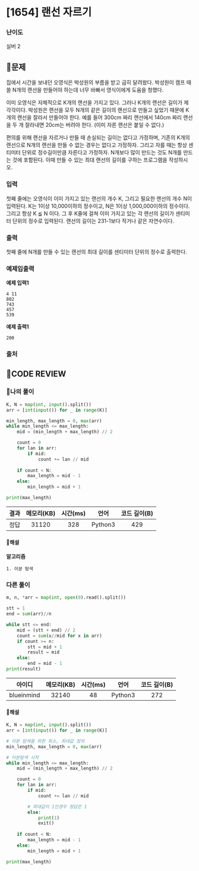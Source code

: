 # [1654] 랜선 자르기

### **난이도**
실버 2
## **📝문제**
집에서 시간을 보내던 오영식은 박성원의 부름을 받고 급히 달려왔다. 박성원이 캠프 때 쓸 N개의 랜선을 만들어야 하는데 너무 바빠서 영식이에게 도움을 청했다.

이미 오영식은 자체적으로 K개의 랜선을 가지고 있다. 그러나 K개의 랜선은 길이가 제각각이다. 박성원은 랜선을 모두 N개의 같은 길이의 랜선으로 만들고 싶었기 때문에 K개의 랜선을 잘라서 만들어야 한다. 예를 들어 300cm 짜리 랜선에서 140cm 짜리 랜선을 두 개 잘라내면 20cm는 버려야 한다. (이미 자른 랜선은 붙일 수 없다.)

편의를 위해 랜선을 자르거나 만들 때 손실되는 길이는 없다고 가정하며, 기존의 K개의 랜선으로 N개의 랜선을 만들 수 없는 경우는 없다고 가정하자. 그리고 자를 때는 항상 센티미터 단위로 정수길이만큼 자른다고 가정하자. N개보다 많이 만드는 것도 N개를 만드는 것에 포함된다. 이때 만들 수 있는 최대 랜선의 길이를 구하는 프로그램을 작성하시오.
### **입력**
첫째 줄에는 오영식이 이미 가지고 있는 랜선의 개수 K, 그리고 필요한 랜선의 개수 N이 입력된다. K는 1이상 10,000이하의 정수이고, N은 1이상 1,000,000이하의 정수이다. 그리고 항상 K ≦ N 이다. 그 후 K줄에 걸쳐 이미 가지고 있는 각 랜선의 길이가 센티미터 단위의 정수로 입력된다. 랜선의 길이는 231-1보다 작거나 같은 자연수이다.
### **출력**
첫째 줄에 N개를 만들 수 있는 랜선의 최대 길이를 센티미터 단위의 정수로 출력한다.
### **예제입출력**

**예제 입력1**

```
4 11
802
743
457
539
```

**예제 출력1**

```
200
```
### **출처**

## **🧐CODE REVIEW**

### **🧾나의 풀이**

```python
K, N = map(int, input().split())
arr = [int(input()) for _ in range(K)]

min_length, max_length = 0, max(arr)
while min_length <= max_length:
    mid = (min_length + max_length) // 2

    count = 0
    for lan in arr:
        if mid:
            count += lan // mid
    
    if count < N:
        max_length = mid - 1
    else:
        min_length = mid + 1

print(max_length)
```

결과	| 메모리(KB) |	시간(ms) |	언어 |	코드 길이(B)
:----:|:-----:|:-----:|:-----:|:--------:
정답|31120|328|Python3|429
#### **📝해설**

**알고리즘**
```
1. 이분 탐색
```

### **다른 풀이**

```python
m, n, *arr = map(int, open(0).read().split())     

stt = 1
end = sum(arr)//n    

while stt <= end:
    mid = (stt + end) // 2
    count = sum(x//mid for x in arr)
    if count >= n:
        stt = mid + 1
        result = mid
    else:
        end = mid - 1
print(result)
```

아이디 | 메모리(KB) |	시간(ms) |	언어 |	코드 길이(B) 
:-----:|:-----:|:-----:|:----:|:--------:
blueinmind|32140|48|Python3|272
#### **📝해설**

```python
K, N = map(int, input().split())
arr = [int(input()) for _ in range(K)]

# 이분 탐색을 위한 최소, 최대값 정의
min_length, max_length = 0, max(arr)

# 이분탐색 시작
while min_length <= max_length:
    mid = (min_length + max_length) // 2

    count = 0
    for lan in arr:
        if mid:
            count += lan // mid

        # 최대값이 1인경우 정답은 1
        else:
            print(1)
            exit()
    
    if count < N:
        max_length = mid - 1
    else:
        min_length = mid + 1

print(max_length)
```